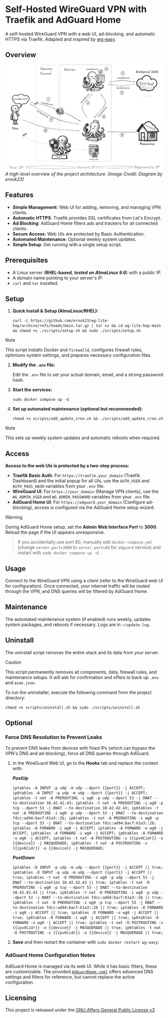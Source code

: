 # Self-Hosted WireGuard VPN with Traefik and AdGuard Home

A self-hosted WireGuard VPN with a web UI, ad-blocking, and automatic HTTPS via Traefik. Adapted and inspired by [wg-easy](https://github.com/wg-easy/wg-easy).

## Overview

![Visual Diagram](./diagram.jpg)
_A high-level overview of the project architecture. (Image Credit: Diagram by ernvk23)_

## Features

- **Simple Management**: Web UI for adding, removing, and managing VPN clients.
- **Automatic HTTPS**: Traefik provides SSL certificates from Let's Encrypt.
- **Ad Blocking**: AdGuard Home filters ads and trackers for all connected clients.
- **Secure Access**: Web UIs are protected by Basic Authentication.
- **Automated Maintenance**: Optional weekly system updates.
- **Simple Setup**: Get running with a single setup script.

## Prerequisites

- A Linux server (**RHEL-based**, **_tested on AlmaLinux 9.6_**) with a public IP.
- A domain name pointing to your server's IP.
- `curl` and `tar` installed.

## Setup

1. **Quick Install & Setup (AlmaLinux/RHEL):**

    ```shell
    curl -L https://github.com/ernvk23/wg-lite-hop/archive/refs/heads/main.tar.gz | tar xz && cd wg-lite-hop-main && chmod +x ./scripts/setup.sh && sudo ./scripts/setup.sh
    ```

> [!NOTE]
> This script installs Docker and `firewalld`, configures firewall rules, optimizes system settings, and prepares necessary configuration files.

2. **Modify the `.env` file:**

    Edit the `.env` file to set your actual domain, email, and a strong password hash.

3. **Start the services:**

    ```shell
    sudo docker compose up -d
    ```

4. **Set up automated maintenance (optional but recommended):**

    ```shell
    chmod +x scripts/add_update_cron.sh && ./scripts/add_update_cron.sh
    ```

> [!NOTE]
> This sets up weekly system updates and automatic reboots when required.

## Access

**Access to the web UIs is protected by a two-step process:**

- **Traefik Basic Auth**: For `https://traefik.your_domain` (Traefik Dashboard) and the initial popup for all UIs, use the `AUTH_USER` and `AUTH_PASS_HASH` variables from your `.env` file.
- **WireGuard UI**: For `https://your_domain` (Manage VPN clients), use the `WG_ADMIN_USER` and `WG_ADMIN_PASSWORD` variables from your `.env` file.
- **AdGuard Home UI**: For `https://adguard.your_domain` (Configure ad-blocking), access is configured via the AdGuard Home setup wizard.

> [!WARNING]
> During AdGuard Home setup, set the **Admin Web Interface Port** to **3000**. Reload the page if the UI appears unresponsive.

> If you accidentally use port 80, manually edit `docker-compose.yml` (change `server.port=3000` to `server.port=80` for `adguard` service) and restart with `sudo docker compose up -d`.

## Usage

Connect to the WireGuard VPN using a client (refer to the WireGuard web UI for configuration). Once connected, your internet traffic will be routed through the VPN, and DNS queries will be filtered by AdGuard Home.

## Maintenance

The automated maintenance system (if enabled) runs weekly, updates system packages, and reboots if necessary. Logs are in `~/update.log`.

## Uninstall

The uninstall script removes the entire stack and its data from your server.

> [!CAUTION]
> This script permanently removes all components, data, firewall rules, and maintenance setups. It will ask for confirmation and offers to back up `.env` and `acme.json`.

To run the uninstaller, execute the following command from the project directory:

```shell
chmod +x scripts/uninstall.sh && sudo ./scripts/uninstall.sh
```

## Optional

### Force DNS Resolution to Prevent Leaks

To prevent DNS leaks from devices with fixed IPs (which can bypass the VPN's DNS and ad-blocking), force all DNS queries through AdGuard.

1. In the WireGuard Web UI, go to the **Hooks** tab and replace the content with:

    **_PostUp_**

    ```shell
    iptables -A INPUT -p udp -m udp --dport {{port}} -j ACCEPT; ip6tables -A INPUT -p udp -m udp --dport {{port}} -j ACCEPT; iptables -t nat -A PREROUTING -i wg0 -p udp --dport 53 -j DNAT --to-destination 10.42.42.43; iptables -t nat -A PREROUTING -i wg0 -p tcp --dport 53 -j DNAT --to-destination 10.42.42.43; ip6tables -t nat -A PREROUTING -i wg0 -p udp --dport 53 -j DNAT --to-destination fdcc:ad94:bacf:61a3::2b; ip6tables -t nat -A PREROUTING -i wg0 -p tcp --dport 53 -j DNAT --to-destination fdcc:ad94:bacf:61a3::2b; iptables -A FORWARD -i wg0 -j ACCEPT; iptables -A FORWARD -o wg0 -j ACCEPT; ip6tables -A FORWARD -i wg0 -j ACCEPT; ip6tables -A FORWARD -o wg0 -j ACCEPT; iptables -t nat -A POSTROUTING -s {{ipv4Cidr}} -o {{device}} -j MASQUERADE; ip6tables -t nat -A POSTROUTING -s {{ipv6Cidr}} -o {{device}} -j MASQUERADE;
    ```

    **_PostDown_**

    ```shell
    iptables -D INPUT -p udp -m udp --dport {{port}} -j ACCEPT || true; ip6tables -D INPUT -p udp -m udp --dport {{port}} -j ACCEPT || true; iptables -t nat -D PREROUTING -i wg0 -p udp --dport 53 -j DNAT --to-destination 10.42.42.43 || true; iptables -t nat -D PREROUTING -i wg0 -p tcp --dport 53 -j DNAT --to-destination 10.42.42.43 || true; ip6tables -t nat -D PREROUTING -i wg0 -p udp --dport 53 -j DNAT --to-destination fdcc:ad94:bacf:61a3::2b || true; ip6tables -t nat -D PREROUTING -i wg0 -p tcp --dport 53 -j DNAT --to-destination fdcc:ad94:bacf:61a3::2b || true; iptables -D FORWARD -i wg0 -j ACCEPT || true; iptables -D FORWARD -o wg0 -j ACCEPT || true; ip6tables -D FORWARD -i wg0 -j ACCEPT || true; ip6tables -D FORWARD -o wg0 -j ACCEPT || true; iptables -t nat -D POSTROUTING -s {{ipv4Cidr}} -o {{device}} -j MASQUERADE || true; ip6tables -t nat -D POSTROUTING -s {{ipv6Cidr}} -o {{device}} -j MASQUERADE || true;
    ```

2. **Save** and then restart the container with `sudo docker restart wg-easy`:

### AdGuard Home Configuration Notes

AdGuard Home is managed via its web UI. While it has basic filters, these are customizable. The provided [`AdGuardHome.yaml`](AdGuardHome.yaml) offers advanced DNS settings and filters for reference, but cannot replace the active configuration.

## Licensing

This project is released under the [GNU Affero General Public License v3](LICENSE)
